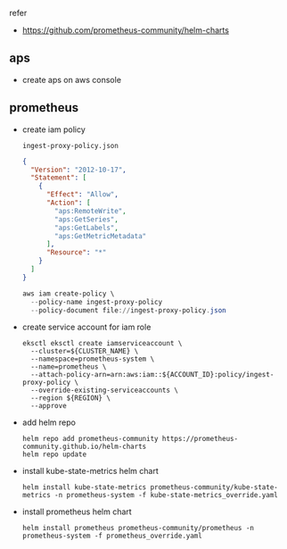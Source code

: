 
refer

- https://github.com/prometheus-community/helm-charts


## aps

- create aps on aws console

## prometheus

- create iam policy

  `ingest-proxy-policy.json`
  ```json
  {
    "Version": "2012-10-17",
    "Statement": [
      {
        "Effect": "Allow",
        "Action": [
          "aps:RemoteWrite", 
          "aps:GetSeries", 
          "aps:GetLabels",
          "aps:GetMetricMetadata"
        ], 
        "Resource": "*"
      }
    ]
  }
  ```
  ```powershell
  aws iam create-policy \
    --policy-name ingest-proxy-policy
    --policy-document file://ingest-proxy-policy.json
  ```

- create service account for iam role
  ```
  eksctl eksctl create iamserviceaccount \
    --cluster=${CLUSTER_NAME} \
    --namespace=prometheus-system \
    --name=prometheus \
    --attach-policy-arn=arn:aws:iam::${ACCOUNT_ID}:policy/ingest-proxy-policy \
    --override-existing-serviceaccounts \
    --region ${REGION} \
    --approve
  ```

- add helm repo
  ```
  helm repo add prometheus-community https://prometheus-community.github.io/helm-charts
  helm repo update
  ```

- install kube-state-metrics helm chart
  ```
  helm install kube-state-metrics prometheus-community/kube-state-metrics -n prometheus-system -f kube-state-metrics_override.yaml
  ```

- install prometheus helm chart
  ```
  helm install prometheus prometheus-community/prometheus -n prometheus-system -f prometheus_override.yaml
  ```